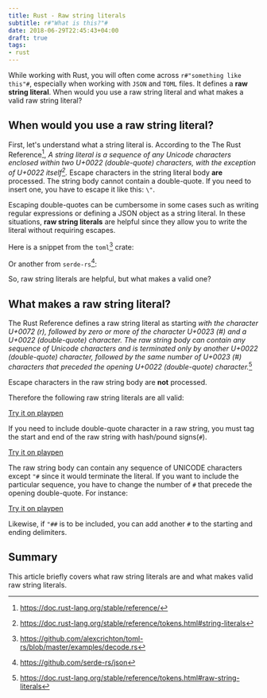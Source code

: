 ```yaml
---
title: Rust - Raw string literals
subtitle: r#"What is this?"#
date: 2018-06-29T22:45:43+04:00
draft: true
tags:
- rust
---
```


While working with Rust, you will often come across `r#"something like this"#`, especially when working with `JSON` and `TOML` files. It defines a **raw string literal**. When would you use a raw string literal and what makes a valid raw string literal?

## When would you use a raw string literal?

First, let's understand what a string literal is. According to the The Rust Reference[^1], _A string literal is a sequence of any Unicode characters enclosed within two U+0022 (double-quote) characters, with the exception of U+0022 itself[^2]._ Escape characters in the string literal body **are** processed. The string body cannot contain a double-quote. If you need to insert one, you have to escape it like this: `\"`. 

Escaping double-quotes can be cumbersome in some cases such as writing regular expressions or defining a JSON object as a string literal. In these situations, **raw string literals** are helpful since they allow you to write the literal without requiring escapes.

Here is a snippet from the `toml`[^4] crate:
<script src="https://gist.github.com/rahul-thakoor/4c158ef09016973bcc6176c04678e30a.js"></script>

Or another from `serde-rs`[^5]:
<script src="https://gist.github.com/rahul-thakoor/449ea0438a8f6eee39edad0a97204ed9.js"></script>

So, raw string literals are helpful, but what makes a valid one?

## What makes a raw string literal?

The Rust Reference defines a raw string literal as starting  _with the character U+0072 \(r), followed by zero or more of the character U+0023 (#) and a U+0022 (double-quote) character. The raw string body can contain any sequence of Unicode characters and is terminated only by another U+0022 (double-quote) character, followed by the same number of U+0023 (#) characters that preceded the opening U+0022 (double-quote) character._[^3]

Escape characters in the raw string body are **not** processed.

Therefore the following raw string literals are all valid:

<script src="https://gist.github.com/rahul-thakoor/f07fe1a2603fb07a12ca572e639c9328.js"></script>

<a href="https://play.rust-lang.org/?gist=f07fe1a2603fb07a12ca572e639c9328" target="_blank">Try it on playpen</a>

If you need to include double-quote character in a raw string, you must tag the start and end of the raw string with hash/pound signs(`#`).

<script src="https://gist.github.com/rahul-thakoor/3e109456fcdd387c6789c0d3ada68194.js"></script>

<a href="https://play.rust-lang.org/?gist=3e109456fcdd387c6789c0d3ada68194" target="_blank">Try it on playpen</a>

The raw string body can contain any sequence of UNICODE characters except `"#` since it would terminate the literal. If you want to include the particular sequence, you have to change the number of `#` that precede the opening double-quote. For instance:

<script src="https://gist.github.com/rahul-thakoor/2dc72c16c57c4fd594bb648bd30452a4.js"></script>
<a href="https://play.rust-lang.org/?gist=2dc72c16c57c4fd594bb648bd30452a4" target="_blank">Try it on playpen</a>

Likewise, if `"##` is to be included, you can add another `#` to the starting and ending delimiters. 

## Summary

This article briefly covers what raw string literals are and what makes valid raw string literals.





[^1]: https://doc.rust-lang.org/stable/reference/

[^2]: https://doc.rust-lang.org/stable/reference/tokens.html#string-literals

[^3]: https://doc.rust-lang.org/stable/reference/tokens.html#raw-string-literals

[^4]: https://github.com/alexcrichton/toml-rs/blob/master/examples/decode.rs

[^5]: https://github.com/serde-rs/json

[^6]: https://github.com/rust-lang/rust/blob/master/src/grammar/raw-string-literal-ambiguity.md

